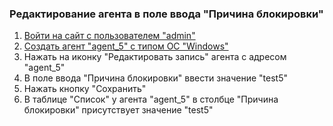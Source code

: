 ### Редактирование агента в поле ввода "Причина блокировки"

1. [Войти на сайт с пользователем "admin"](../../../../0.%20Шаги/1.%20Войти%20на%20сайт%20с%20пользователем%20username.md)
1. [Создать агент "agent_5" с типом ОС "Windows"](../../../../0.%20Шаги/5.%20Создать%20агент%20agent%20с%20типом%20ОС%20os_type.md)
1. Нажать на иконку "Редактировать запись" агента с адресом "agent_5"
1. В поле ввода "Причина блокировки" ввести значение "test5"
1. Нажать кнопку "Сохранить"
1. В таблице "Список" у агента "agent_5" в столбце "Причина блокировки" присутствует значение "test5"